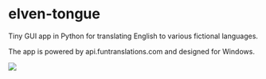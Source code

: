 # elven-tongue
Tiny GUI app in Python for translating English to various fictional languages.

The app is powered by api.funtranslations.com and designed for Windows.

![](https://lh3.googleusercontent.com/vPgOybc6bqiQeHOd9iHvEWdFN3inFXRz_r7mhP4e9O_wYVOddL6oV51Z_9W5gOpGxqoDPjp51bkhndZulkeZJZ5hh_CeuVm3pqH22Uu7zERd4czWixx-XQVCcv6q53ns8EPhpOu3ugMWPzU28AjeK9lKf9l0RjmwPUB3-umvDxND2qGG6kjJva6gy1a5UD5uoEd2PhSkDHDOnhCxlMA_wvtYksVsNB-dQyPQXyOS8Q4zJ0QAM2rBWu3JSnI_X0W3LvrQvb-LVK0qNPC7VtuRPLiLNU3hrAoyMB6h3Jb4BK6EaGW6lfLgfQD8WIGzMyMKQwOnkusIvlfEu_UGMAfjj-BYMK7iZBmcltxzjluDGydxehMohN_sI-dlq9Mp6t9_CzgFpMk8hLEkEvX7DX7SKen_ywqOD0Ku7F_qjmdTJn8EzrbySocyfa9Mjokx37v_HtmKDsB008ftZWVv1fMF0QNGa1y3Emc0eoA64njY5EzrNEP8bTVm8zVP36uGABuh_fGgPP-x-VWx164Za4ilfIzYcFXjQa-U44LWyma__B5hsL850BeI0rEk4pvIQvuxBj887KpJJOhhFVdeMXkKhS3xgzuqHGcK0eu__7gDFOF2bsscwDJg3dKUpwh73b51WuvpHKfdDN1JUG-2LiuP5JP25YXkMHPbb6mjDqGS0txO_g3bw2uP3g=w1011-h1004-no)
